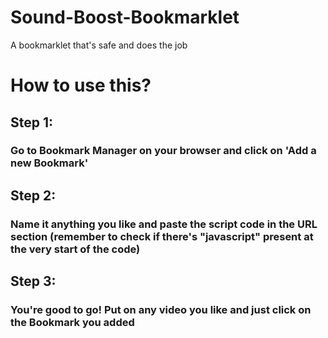 # Sound-Boost-Bookmarklet
A bookmarklet that's safe and does the job
# How to use this?
## Step 1:
### Go to Bookmark Manager on your browser and click on 'Add a new Bookmark'
## Step 2:
### Name it anything you like and paste the script code in the URL section (remember to check if there's "javascript" present at the very start of the code)
## Step 3:
### You're good to go! Put on any video you like and just click on the Bookmark you added
